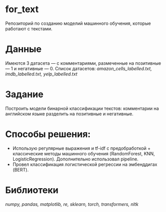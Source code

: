 # for_text
Репозиторий по созданию моделий машинного обучения, которые работают с текстами.
# Данные  

Имеются 3 датасета — с комментариями, размеченные на позитивные — 1 и негативные — 0. 
Список датасетов: *amazon_cells_labelled.txt, imdb_labelled.txt, yelp_labelled.txt*

# Задание  
Построить модели бинарной классификации текстов: комментарии на английском языке разделить на позитивные и негативные.

# Способы решения:   
* Использую регулярные выражения и tf-idf c предобработкой + классические методы машинного обучения (RandomForest, KNN, LogisticRegression). Дополнительно использовал pipeline.  
* Провел классификация логистической регрессии на эмбенддигах (BERT).

# Библиотеки  
*numpy, pandas, matplotlib, re, sklearn, torch, transformers, nltk*
